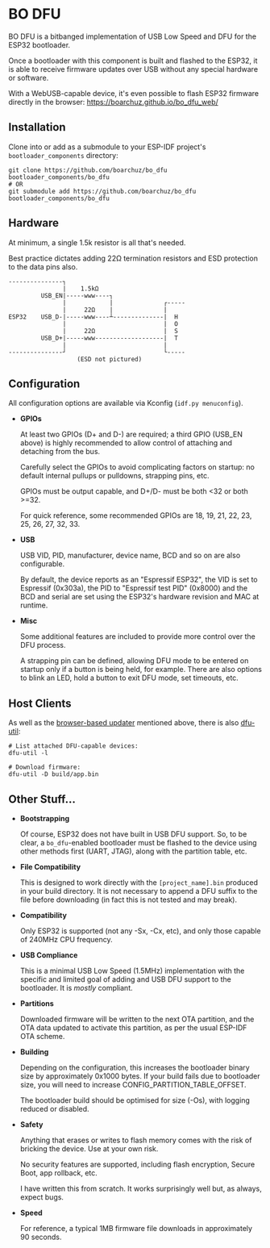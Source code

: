 # BO DFU

BO DFU is a bitbanged implementation of USB Low Speed and DFU for the ESP32 bootloader.

Once a bootloader with this component is built and flashed to the ESP32, it is able to receive firmware updates over USB without any special hardware or software.

With a WebUSB-capable device, it's even possible to flash ESP32 firmware directly in the browser:
https://boarchuz.github.io/bo_dfu_web/

## Installation

Clone into or add as a submodule to your ESP-IDF project's `bootloader_components` directory:

```
git clone https://github.com/boarchuz/bo_dfu bootloader_components/bo_dfu
# OR
git submodule add https://github.com/boarchuz/bo_dfu bootloader_components/bo_dfu
```

## Hardware

At minimum, a single 1.5k resistor is all that's needed.

Best practice dictates adding 22Ω termination resistors and ESD protection to the data pins also.

```
---------------┐
               |    1.5kΩ      
         USB_EN|-----www----┐               
               |            |              ┌-----
               |     22Ω    |              |
ESP32    USB_D-|-----www----┴--------------|  H
               |                           |  O
               |     22Ω                   |  S
         USB_D+|-----www-------------------|  T
               |                           |
---------------┘                           └-----
                   (ESD not pictured)    
```

## Configuration

All configuration options are available via Kconfig (`idf.py menuconfig`).

 - **GPIOs**

    At least two GPIOs (D+ and D-) are required; a third GPIO (USB_EN above) is highly recommended to allow control of attaching and detaching from the bus.

    Carefully select the GPIOs to avoid complicating factors on startup: no default internal pullups or pulldowns, strapping pins, etc.

    GPIOs must be output capable, and D+/D- must be both <32 or both >=32.

    For quick reference, some recommended GPIOs are 18, 19, 21, 22, 23, 25, 26, 27, 32, 33.

 - **USB**

    USB VID, PID, manufacturer, device name, BCD and so on are also configurable.
    
    By default, the device reports as an "Espressif ESP32", the VID is set to Espressif (0x303a), the PID to "Espressif test PID" (0x8000) and the BCD and serial are set using the ESP32's hardware revision and MAC at runtime.

- **Misc**

    Some additional features are included to provide more control over the DFU process.
    
    A strapping pin can be defined, allowing DFU mode to be entered on startup only if a button is being held, for example. There are also options to blink an LED, hold a button to exit DFU mode, set timeouts, etc.

## Host Clients

As well as the [browser-based updater](https://boarchuz.github.io/bo_dfu_web/) mentioned above, there is also [dfu-util](https://dfu-util.sourceforge.net/):
```
# List attached DFU-capable devices:
dfu-util -l

# Download firmware:
dfu-util -D build/app.bin
```

## Other Stuff...

 - **Bootstrapping**
 
    Of course, ESP32 does not have built in USB DFU support. So, to be clear, a `bo_dfu`-enabled bootloader must be flashed to the device using other methods first (UART, JTAG), along with the partition table, etc.

 - **File Compatibility**
 
    This is designed to work directly with the `[project_name].bin` produced in your build directory. It is not necessary to append a DFU suffix to the file before downloading (in fact this is not tested and may break).

 - **Compatibility**
 
    Only ESP32 is supported (not any -Sx, -Cx, etc), and only those capable of 240MHz CPU frequency.

 - **USB Compliance**

    This is a minimal USB Low Speed (1.5MHz) implementation with the specific and limited goal of adding and USB DFU support to the bootloader. It is *mostly* compliant.

 - **Partitions**

    Downloaded firmware will be written to the next OTA partition, and the OTA data updated to activate this partition, as per the usual ESP-IDF OTA scheme.

- **Building**

    Depending on the configuration, this increases the bootloader binary size by approximately 0x1000 bytes. If your build fails due to bootloader size, you will need to increase CONFIG_PARTITION_TABLE_OFFSET.
    
    The bootloader build should be optimised for size (-Os), with logging reduced or disabled.

- **Safety**

    Anything that erases or writes to flash memory comes with the risk of bricking the device. Use at your own risk.

    No security features are supported, including flash encryption, Secure Boot, app rollback, etc.

    I have written this from scratch. It works surprisingly well but, as always, expect bugs.

- **Speed**

    For reference, a typical 1MB firmware file downloads in approximately 90 seconds.
